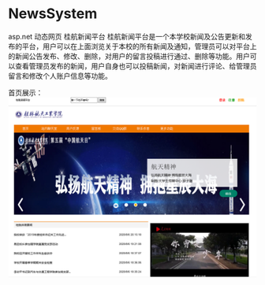 # NewsSystem
asp.net 动态网页  桂航新闻平台
桂航新闻平台是一个本学校新闻及公告更新和发布的平台，用户可以在上面浏览关于本校的所有新闻及通知，管理员可以对平台上的新闻公告发布、修改、删除，对用户的留言投稿进行通过、删除等功能。用户可以查看管理员发布的新闻，用户自身也可以投稿新闻，对新闻进行评论、给管理员留言和修改个人账户信息等功能。

首页展示：
![image](https://github.com/ANewus/NewsSystem/blob/master/readme/main1.png)


